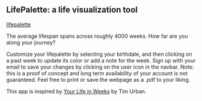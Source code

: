 ## LifePalette: a life visualization tool

[lifepalette](https://sanghoon.io/lifepalette)

The average lifespan spans across roughly 4000 weeks. How far are you along your journey?

Customize your lifepalette by selecting your birthdate, and then clicking on a past week to update its color or add a note for the week. Sign up with your email to save your changes by clicking on the user icon in the navbar. Note: this is a proof of concept and long term availability of your account is not guaranteed. Feel free to print or save the webpage as a .pdf to your liking.

This app is inspired by [Your Life in Weeks](https://waitbutwhy.com/2014/05/life-weeks.html) by Tim Urban. 

